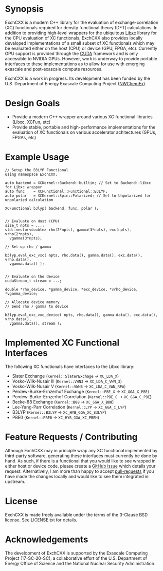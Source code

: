 # Synopsis

ExchCXX is a modern C++ library for the evaluation of exchange-correlation (XC)
functionals required for density functional theory (DFT) calculations. In
addition to providing high-level wrappers for the ubiquitous
[Libxc](https://www.tddft.org/programs/libxc) library for the CPU evaluation of
XC functionals, ExchCXX also provides locally developed implementations of a
small subset of XC functionals which may be evaluated either on the host (CPU)
or device (GPU, FPGA, etc). Currently GPU support is provided through the
[CUDA](https://docs.nvidia.com/cuda/cuda-c-programming-guide/index.html)
framework and is only accessible to NVIDIA GPUs. However, work is underway to
provide portable interfaces to these implementations as to allow for use with
emerging exascale and post-exascale compute resources. 


ExchCXX is a work in progress. Its development has been funded by the U.S.
Department of Energy Exascale Computing Project 
([NWChemEx](https://github.com/NWChemEx-Project)).

# Design Goals

* Provide a modern C++ wrapper around various XC functional libraries (Libxc, XCFun, etc)
* Provide stable, portable and high-performance implementations for the evaluation of XC functionals on various accelerator achitectures (GPUs, FPGAs, etc)


# Example Usage

```
// Setup the B3LYP Functional
using namespace ExchCXX;

auto backend = XCKernel::Backend::builtin; // Set to Backend::libxc for Libxc wrapper
auto func    = XCFunctional::Functional::B3LYP;
auto polar   = XCKernel::Spin::Polarized; // Set to Unpolarized for unpolaried calculation

XCFunctional b3lyp( backend, func, polar );


// Evaluate on Host (CPU)
size_t npts = ...;
std::vector<double> rho(2*npts), gamma(3*npts), exc(npts), vrho(2*npts), 
  vgamma(3*npts);

// Set up rho / gamma

b3lyp.eval_exc_vxc( npts, rho.data(), gamma.data(), exc.data(), vrho.data(),
  vgamma.data() );


// Evaluate on the device
cudaStream_t stream = ...;

double *rho_device, *gamma_device, *exc_device, *vrho_device, *vgamma_device;

// Allocate device memory
// Send rho / gamma to device

b3lyp.eval_exc_vxc_device( npts, rho.data(), gamma.data(), exc.data(), vrho.data(),
  vgamma.data(), stream );

```


# Implemented XC Functional Interfaces

The following XC functionals have interfaces to the Libxc library:
* Slater Exchange (`Kernel::SlaterExchage` -> `XC_LDA_X`)
* Vosko-Wilk-Nusair III (`Kernel::VWN3` -> `XC_LDA_C_VWN_3`)
* Vosko-Wilk-Nusair V   (`Kernel::VWN5` -> `XC_LDA_C_VWN_RPA`)
* Perdew-Burke-Ernzerhof Exchange    (`Kernel::PBE_X` -> `XC_GGA_X_PBE`)
* Perdew-Burke-Ernzerhof Correlation (`Kernel::PBE_C` -> `XC_GGA_C_PBE`)
* Becke-88 Exchange (`Kernel::B88` -> `XC_GGA_X_B88`)
* Lee-Yang-Parr Correlation (`Kernel::LYP` -> `XC_GGA_C_LYP`)
* B3LYP (`Kernel::B3LYP` -> `XC_HYB_GGA_XC_B3LYP`)
* PBE0 (`Kernel::PBE0` -> `XC_HYB_GGA_XC_PBEH`)



# Feature Requests / Contributing

Although ExchCXX may in principle wrap any XC functional implemented by third-party software,
generating these interfaces must currently be done by hand. As such, if there is a functional
that you would like to see wrapped in either host or device code, please create a [GitHub issue](https://github.com/wavefunction91/ExchCXX/issues)
which details your request. Alternatively, I am more than happy to accept [pull-requests](https://github.com/wavefunction91/ExchCXX/pulls) if
you have made the changes locally and would like to see them integrated in upstream.


# License

ExchCXX is made freely available under the terms of the 3-Clause BSD license. See
LICENSE.txt for details.

# Acknowledgements

The development of ExchCXX is supported by the Exascale Computing Project
(17-SC-20-SC), a collaborative effort of the U.S. Department of Energy Office
of Science and the National Nuclear Security Administration.
